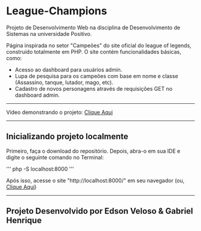 # League-Champions

Projeto de Desenvolvimento Web na disciplina de Desenvolvimento de Sistemas na universidade Positivo.

Página inspirada no setor "Campeões" do site oficial do league of legends, construído totalmente em PHP. O site contém funcionalidades básicas, como:

- Acesso ao dashboard para usuários admin.
- Lupa de pesquisa para os campeões com base em nome e classe (Assassino, tanque, lutador, mago, etc).
- Cadastro de novos personagens através de requisições GET no dashboard admin.

***

Vídeo demonstrando o projeto: [Clique Aqui](https://www.youtube.com/watch?v=wyI1PHdr62A&ab_channel=Gabriel)

***

## Inicializando projeto localmente

Primeiro, faça o download do repositório. Depois, abra-o em sua IDE e digite o seguinte comando no Terminal:

'''
php -S localhost:8000
'''

Após isso, acesse o site "http://localhost:8000/" em seu navegador (ou, [Clique Aqui](http://localhost:8000/))

***

## Projeto Desenvolvido por Edson Veloso & Gabriel Henrique
